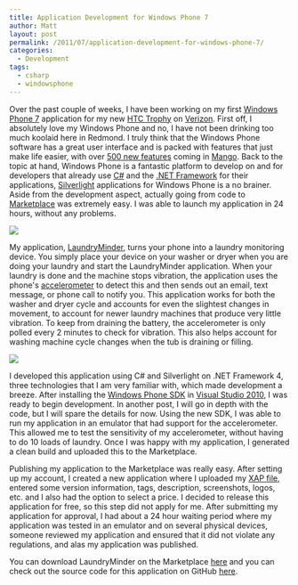 ```yaml
---
title: Application Development for Windows Phone 7
author: Matt
layout: post
permalink: /2011/07/application-development-for-windows-phone-7/
categories:
  - Development
tags:
  - csharp
  - windowsphone
---
```


Over the past couple of weeks, I have been working on my first [Windows Phone 7][1] application for my new [HTC Trophy][2] on [Verizon][3]. First off, I absolutely love my Windows Phone and no, I have not been drinking too much koolaid here in Redmond. I truly think that the Windows Phone software has a great user interface and is packed with features that just make life easier, with over [500 new features][4] coming in [Mango][5]. Back to the topic at hand, Windows Phone is a fantastic platform to develop on and for developers that already use [C#][6] and the [.NET Framework][7] for their applications, [Silverlight][8] applications for Windows Phone is a no brainer. Aside from the development aspect, actually going from code to [Marketplace][9] was extremely easy. I was able to launch my application in 24 hours, without any problems.

 [1]: http://www.microsoft.com/windowsphone/en-us/default.aspx
 [2]: http://www.htc.com/us/products/trophy-verizon?view=1-1&sort=0&filters=4-0-0
 [3]: http://www.verizonwireless.com/b2c/index.html
 [4]: http://techcrunch.com/2011/05/24/microsoft-officially-announces-windows-phone-7-1-mango-with-500-new-features/
 [5]: http://www.youtube.com/watch?v=OP30F3ZxTmw
 [6]: http://msdn.microsoft.com/en-us/vcsharp/aa336809
 [7]: http://www.microsoft.com/net/
 [8]: http://www.silverlight.net/
 [9]: http://www.microsoft.com/windowsphone/en-us/apps/default.aspx

[![][11]][11]

 [10]: http://mbmccormick.github.com/images/2012/05/Screenshot1.png
 [11]: http://mbmccormick.github.com/images/2012/05/Screenshot1.png

My application, [LaundryMinder][12], turns your phone into a laundry monitoring device. You simply place your device on your washer or dryer when you are doing your laundry and start the LaundryMinder application. When your laundry is done and the machine stops vibration, the application uses the phone's [accelerometer][13] to detect this and then sends out an email, text message, or phone call to notify you. This application works for both the washer and dryer cycle and accounts for even the slightest changes in movement, to account for newer laundry machines that produce very little vibration. To keep from draining the battery, the accelerometer is only polled every 2 minutes to check for vibration. This also helps account for washing machine cycle changes when the tub is draining or filling.

 [12]: http://windowsphone.com/s?appid=2b36d281-9189-e011-986b-78e7d1fa76f8
 [13]: http://en.wikipedia.org/wiki/Accelerometer

[![][15]][15]

 [14]: http://mbmccormick.github.com/images/2012/05/Desktop.png
 [15]: http://mbmccormick.github.com/images/2012/05/Desktop.png

I developed this application using C# and Silverlight on .NET Framework 4, three technologies that I am very familiar with, which made development a breeze. After installing the [Windows Phone SDK][16] in [Visual Studio 2010][17], I was ready to begin development. In another post, I will go in depth with the code, but I will spare the details for now. Using the new SDK, I was able to run my application in an emulator that had support for the accelerometer. This allowed me to test the sensitivity of my accelerometer, without having to do 10 loads of laundry. Once I was happy with my application, I generated a clean build and uploaded this to the Marketplace.

 [16]: http://create.msdn.com/en-US/home/getting_started
 [17]: http://www.microsoft.com/visualstudio/en-us

Publishing my application to the Marketplace was really easy. After setting up my account, I created a new application where I uploaded my [XAP file][18], entered some version information, tags, description, screenshots, logos, etc. and I also had the option to select a price. I decided to release this application for free, so this step did not apply for me. After submitting my application for approval, I had about a 24 hour waiting period where my application was tested in an emulator and on several physical devices, someone reviewed my application and ensured that it did not violate any regulations, and alas my application was published.

 [18]: http://forums.asp.net/t/1277554.aspx

You can download LaundryMinder on the Marketplace [here][12] and you can check out the source code for this application on GitHub [here][19].

 [19]: https://github.com/mbmccormick/LaundryMinder